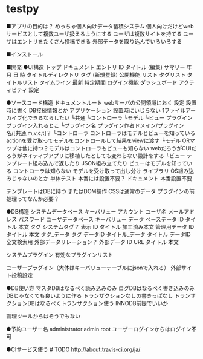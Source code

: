 testpy
======
■アプリの目的は？ めっちゃ個人向けデータ蓄積システム
個人向けだけどwebサービスとして複数ユーザ扱えるようにする
ユーザは複数サイトを持てる
ユーザはエントリをたくさん投稿できる
外部データを取り込んでいろいろする


■インストール



■開発
●UI構造
トップ
ドキュメント
	エントリ
		ID
		タイトル
		(編集)
	サマリー
		年
		月
		日
		時
		タイトルディレクトリ
		タグ
	(新規登録)
公開機能
	リスト
		タグリスト
		タイトルリスト
	タイムライン
		最新
		特定期間
ログイン機能
	ダッシュボード アクティビティ
	設定


●ソースコード構造
ドキュメントルート webサーバの公開領域におく
設定 設置時に書く DB接続情報とか
アプリケーション 設置時にいじらない 1ファイルアーカイブ化できるならしたい
└共通
└コントローラ
└モデル
└ビュー
プラグイン プラグイン入れるとこ
└プラグイン名 プラグイン作者ドメイン/プラグイン名/[共通,m,v,c,t]？
	└コントローラ コントローラはモデルとビューを知っている actionを受け取ってモデルをコントロールして結果をviewに渡す
	└モデル ORマップは他に持つ？モデルはコントローラもビューも知らない webだろうがCUIだろうがネイティブアプリに移植したとしても変わらない設計をする
	└ビュー テンプレート組み込んで返したり JSON組み立てたり ビューはモデルを知っている コントローラは知らない モデルを受け取って出し分け
ライブラリ OS組み込みじゃないのとか
単体テスト 本番には設置不要？
ドキュメント 本番設置不要


テンプレートはDBに持つ またはDOM操作 CSSは通常のデータ
プラグインの前処理ってなんか必要？

●DB構造
システムデータベース
	キーバリュー
	アカウント
		ユーザ名
		メールアドレス
		パスワード
ユーザデータベース
	キーバリュー
	データ
		ベースデータ
			ID
			タイトル
			本文
			タグ
			システムタグ？
		表示
			ID
			タイトル
			加工済み本文
		管理用データ
			ID
			タイトル
			本文
		タグ_データ
			タグ
			データID
		タイトル_データ
			タイトル
			データID
		全文検索用
		外部データリレーション？
外部データ
	ID
	URL
	タイトル
	本文

システムプラグイン
	有効なプラグインリスト

ユーザープラグイン（大体はキーバリューテーブルにjsonで入れる）
	外部サイト投稿設定

●DB使い方
マスタDBはなるべく読み込みのみ
ログDBはなるべく書き込みのみ DBじゃなくても良いように作る トランザクションなしの書きっぱなし
トランザクションDBはなるべくトランザクション使う INNODB前提でいいか

管理ツールからはそうでもない




●予約ユーザー名
administrator admin root ユーザーログインからはログイン不可


●CIサービス使う # TODO
http://about.travis-ci.org/ja/


